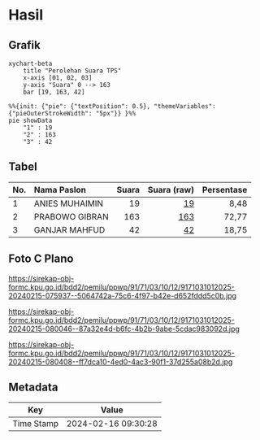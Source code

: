 # Hasil

## Grafik

```mermaid
xychart-beta
    title "Perolehan Suara TPS"
    x-axis [01, 02, 03]
    y-axis "Suara" 0 --> 163
    bar [19, 163, 42]
```

```mermaid
%%{init: {"pie": {"textPosition": 0.5}, "themeVariables": {"pieOuterStrokeWidth": "5px"}} }%%
pie showData
    "1" : 19
    "2" : 163
    "3" : 42
```

## Tabel

| No. | Nama Paslon    | Suara | Suara (raw) | Persentase |
|:--- |:-------------- | -----:| -----------:| ----------:|
| 1   | ANIES MUHAIMIN | 19    | [19][p-1]   | 8,48       |
| 2   | PRABOWO GIBRAN | 163   | [163][p-2]  | 72,77      |
| 3   | GANJAR MAHFUD  | 42    | [42][p-3]   | 18,75      |


[p-1]: https://github.com/gigit-pemilu/pemilu-2024-91-papua/blob/main/pilpres/hitung-suara/sub/91-papua/sub/71-kota-jayapura/sub/03-abepura/sub/1012-kota-baru/sub/025-tps/sub/paslon-1.txt
[p-2]: https://github.com/gigit-pemilu/pemilu-2024-91-papua/blob/main/pilpres/hitung-suara/sub/91-papua/sub/71-kota-jayapura/sub/03-abepura/sub/1012-kota-baru/sub/025-tps/sub/paslon-2.txt
[p-3]: https://github.com/gigit-pemilu/pemilu-2024-91-papua/blob/main/pilpres/hitung-suara/sub/91-papua/sub/71-kota-jayapura/sub/03-abepura/sub/1012-kota-baru/sub/025-tps/sub/paslon-3.txt

## Foto C Plano

https://sirekap-obj-formc.kpu.go.id/bdd2/pemilu/ppwp/91/71/03/10/12/9171031012025-20240215-075937--5064742a-75c6-4f97-b42e-d652fddd5c0b.jpg

https://sirekap-obj-formc.kpu.go.id/bdd2/pemilu/ppwp/91/71/03/10/12/9171031012025-20240215-080046--87a32e4d-b6fc-4b2b-9abe-5cdac983092d.jpg

https://sirekap-obj-formc.kpu.go.id/bdd2/pemilu/ppwp/91/71/03/10/12/9171031012025-20240215-080408--ff7dca10-4ed0-4ac3-90f1-37d255a08b2d.jpg


## Metadata

| Key        | Value               |
| ---------- | ------------------- |
| Time Stamp | 2024-02-16 09:30:28 |



